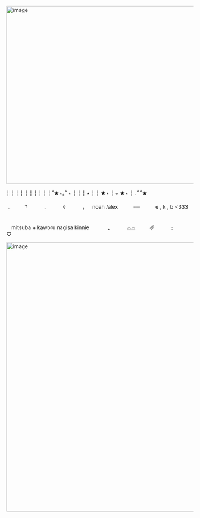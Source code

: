 <img1 src="https://i.pinimg.com/736x/c9/65/39/c965396d2c45b5c5fdb95f041160636d.jpg" alt="This may contain: two anime characters hugging each other in front of a blue background with words above them"/><img width="1095" height="477" alt="image" src="https://github.com/user-attachments/assets/83324f41-7538-4eb4-b8da-fdb921c92dfc" />

┊         ┊       ┊   ┊    ┊        ┊
┊         ┊       ┊   ┊   ˚★⋆｡˚  ⋆
┊         ┊       ┊   ⋆
┊         ┊       ★⋆
┊ ◦
★⋆      ┊ .  ˚
           ˚★



﹒　    　 †　　　    𓈒　   　　୧　    　　₎
 　 noah /alex   ┈┈   e , k , b <333
　   　   
    


　mitsuba + kaworu nagisa kinnie 　　　
₊　 　　⌓⌓ 　   　  ⚤⠀　  　﹕　　 ♡










<img1 src="https://i.pinimg.com/736x/82/a9/53/82a953c0ee507613e3f69f9c2771cf11.jpg" alt="This may contain: a drawing of a person with pink hair"/><img width="1024" height="722" alt="image" src="https://github.com/user-attachments/assets/10e0a4de-8a64-4d70-b787-5b34d35d8bdf" />



